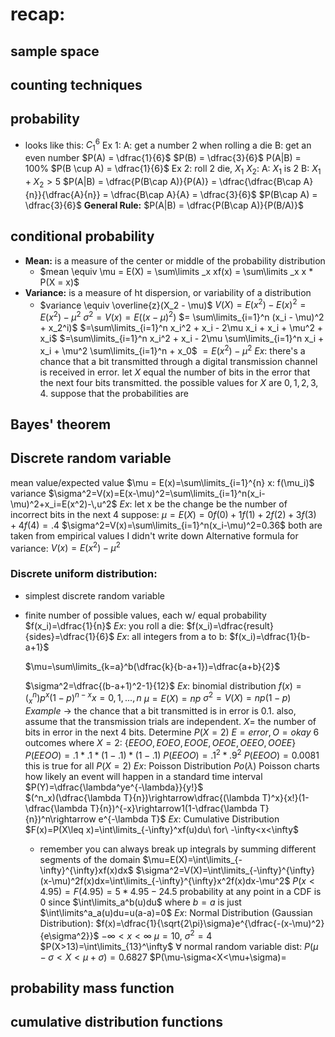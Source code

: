 # recap:
## sample space
## counting techniques
## probability
- looks like this: $C_1^6$ 
	Ex 1: 
		A: get a number 2 when rolling a die
		B: get an even number
		$P(A) = \dfrac{1}{6}$
		$P(B) = \dfrac{3}{6}$ 
		P(A|B) = 100%
		$P(B \cup A) = \dfrac{1}{6}$
	Ex 2:
		roll 2 die, $X_1$ $X_2$:
		A: $X_1$ is 2
		B: $X_1 + X_2 > 5$ 
		$P(A|B) = \dfrac{P(B\cap A)}{P(A)} = \dfrac{\dfrac{B\cap A}{n}}{\dfrac{A}{n}} = \dfrac{B\cap A}{A} = \dfrac{3}{6}$ 
		$P(B\cap A) = \dfrac{3}{6}$ 
	**General Rule:** $P(A|B) = \dfrac{P(B\cap A)}{P(B/A)}$  
## conditional probability
- **Mean:** is a measure of the center or middle of the probability distribution
	- $mean \equiv \mu = E(X) = \sum\limits _x xf(x) = \sum\limits _x x * P(X = x)$ 
- **Variance:** is a measure of ht dispersion, or variability of a distribution
	- $variance \equiv \overline{z}(X_2 - \mu)$ 
	$V(X)=E(x^2) - E(x)^2 = E(x^2)- \mu^2$ 
	$\sigma^2 = V(x) = E((x-\mu)^2)$
	$= \sum\limits_{i=1}^n (x_i - \mu)^2 + x_2^i)$
	$=\sum\limits_{i=1}^n x_i^2 + x_i - 2\mu x_i + x_i + \mu^2 + x_i$
	$=\sum\limits_{i=1}^n x_i^2 + x_i - 2\mu \sum\limits_{i=1}^n x_i + x_i + \mu^2 \sum\limits_{i=1}^n + x_0$
	$=E(x^2) - \mu^2$
$Ex:$
	there's a chance that a bit transmitted through a digital transmission channel is received in error. let $X$ equal the number of bits in the error that the next four bits transmitted. the possible values for $X$ are ${0,1,2,3,4}$. suppose that the probabilities are
## Bayes' theorem
## Discrete random variable
mean value/expected value
	$\mu = E(x)=\sum\limits_{i=1}^{n} x: f(\mu_i)$ 
variance
	$\sigma^2=V(x)=E(x-\mu)^2=\sum\limits_{i=1}^n(x_i-\mu)^2+x_i=E(x^2)-\,u^2$ 
$Ex$: let x be the change be the number of incorrect bits in the next 4
suppose:
	$\mu = E(X)=0f(0)+1f(1)+2f(2)+3f(3)+4f(4)=.4$ 
	$\sigma^2=V(x)=\sum\limits_{i=1}^n(x_i-\mu)^2=0.36$ 
	both are taken from empirical values I didn't write down
Alternative formula for variance:
	$V(x)=E(x^2)-\mu^2$ 
### Discrete uniform distribution:
- simplest discrete random variable
- finite number of possible values, each w/ equal probability
$f(x_i)=\dfrac{1}{n}$ 
$Ex$: you roll a die:
	$f(x_i)=\dfrac{result}{sides}=\dfrac{1}{6}$ 
$Ex$: all integers from a to b:
	$f(x_i)=\dfrac{1}{b-a+1}$ 
	
	$\mu=\sum\limits_{k=a}^b(\dfrac{k}{b-a+1})=\dfrac{a+b}{2}$
	
	$\sigma^2=\dfrac{(b-a+1)^2-1}{12}$
$Ex$: binomial distribution
	$f(x)=(^n_x)p^x(1-p)^{n-x}x=0,1,...,n$ 
	$\mu=E(X)=np$
	$\sigma^2=V(X)=np(1-p)$ 
$Example$ -> the chance that a bit transmitted is in error is 0.1. also, assume that the transmission trials are independent.
	$X =$ the number of bits in error in the next 4 bits.
	Determine $P(X=2)$
	$E=error, O=okay$
	6 outcomes where $X=2$: $\{EEOO,EOEO,EOOE,OEOE,OEEO,OOEE\}$ 
	$P(EEOO)=.1*.1*(1-.1)*(1-.1)$
	$P(EEOO)=.1^2*.9^2$
	$P(EEOO)=0.0081$ 
	this is true for all $P(X=2)$ 
$Ex$: Poisson Distribution
	$Po(\lambda)$ 
	Poisson charts how likely an event will happen in a standard time interval
	$P(Y)=\dfrac{\lambda^ye^{-\lambda}}{y!}$  
	$(^n_x)(\dfrac{\lambda T}{n})\rightarrow\dfrac{(\lambda T)^x}{x!}(1-\dfrac{\lambda T}{n})^{-x}\rightarrow1(1-\dfrac{\lambda T}{n})^n\rightarrow e^{-\lambda T}$ 
$Ex$: Cumulative Distribution
	$F(x)=P(X\leq x)=\int\limits_{-\infty}^xf(u)du\ for\ -\infty<x<\infty$ 
	- remember you can always break up integrals by summing different segments of the domain
	$\mu=E(X)=\int\limits_{-\infty}^{\infty}xf(x)dx$ 
	$\sigma^2=V(X)=\int\limits_{-\infty}^{\infty}(x-\mu)^2f(x)dx=\int\limits_{-\infty}^{\infty}x^2f(x)dx-\mu^2$ 
$P(x<4.95)=F(4.95)=5*4.95-24.5$ 
	probability at any point in a CDF is 0 since $\int\limits_a^b(u)du$ where $b=a$ is just $\int\limits^a_a(u)du=u(a-a)=0$ 
$Ex$: Normal Distribution (Gaussian Distribution):
	$f(x)=\dfrac{1}{\sqrt{2\pi}\sigma}e^{\dfrac{-(x-\mu)^2}{e\sigma^2}}$ $-\infty< x< \infty$ 
	$\mu =10$, $\sigma^2=4$
	$P(X>13)=\int\limits_{13}^\infty$
	$\forall$ normal random variable dist: 
		$P(\mu-\sigma<X<\mu+\sigma)=0.6827$
		$P(\mu-\sigma<X<\mu+\sigma)=
## probability mass function
## cumulative distribution functions 